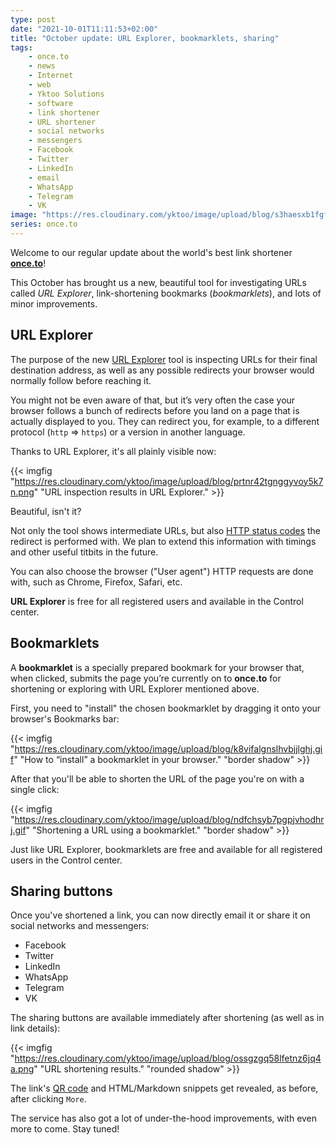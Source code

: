 ```yaml
---
type: post
date: "2021-10-01T11:11:53+02:00"
title: "October update: URL Explorer, bookmarklets, sharing"
tags:
    - once.to
    - news
    - Internet
    - web
    - Yktoo Solutions
    - software
    - link shortener
    - URL shortener
    - social networks
    - messengers
    - Facebook
    - Twitter
    - LinkedIn
    - email
    - WhatsApp
    - Telegram
    - VK
image: "https://res.cloudinary.com/yktoo/image/upload/blog/s3haesxb1fgf3otyk51i.png"
series: once.to
---
```


Welcome to our regular update about the world's best link shortener **[once.to](https://once.to/once)**!

This October has brought us a new, beautiful tool for investigating URLs called *URL Explorer*, link-shortening bookmarks (*bookmarklets*), and lots of minor improvements.

<!--more-->

## URL Explorer

The purpose of the new [URL Explorer](https://docs.once.to/en/kb/url-explorer/) tool is inspecting URLs for their final destination address, as well as any possible redirects your browser would normally follow before reaching it.

You might not be even aware of that, but it’s very often the case your browser follows a bunch of redirects before you land on a page that is actually displayed to you. They can redirect you, for example, to a different protocol (`http` ⇒ `https`) or a version in another language.

Thanks to URL Explorer, it's all plainly visible now:

{{< imgfig "https://res.cloudinary.com/yktoo/image/upload/blog/prtnr42tgnggyvoy5k7n.png" "URL inspection results in URL Explorer." >}}

Beautiful, isn't it?

Not only the tool shows intermediate URLs, but also [HTTP status codes](https://docs.once.to/en/kb/http-status-codes/) the redirect is performed with. We plan to extend this information with timings and other useful titbits in the future.

You can also choose the browser ("User agent") HTTP requests are done with, such as Chrome, Firefox, Safari, etc.

**URL Explorer** is free for all registered users and available in the Control center.

## Bookmarklets

A **bookmarklet** is a specially prepared bookmark for your browser that, when clicked, submits the page you’re currently on to **once.to** for shortening or exploring with URL Explorer mentioned above.

First, you need to "install" the chosen bookmarklet by dragging it onto your browser's Bookmarks bar:

{{< imgfig "https://res.cloudinary.com/yktoo/image/upload/blog/k8vifalgnslhvbjjlghj.gif" "How to “install” a bookmarklet in your browser." "border shadow" >}}

After that you'll be able to shorten the URL of the page you're on with a single click:

{{< imgfig "https://res.cloudinary.com/yktoo/image/upload/blog/ndfchsyb7pgpjvhodhrj.gif" "Shortening a URL using a bookmarklet." "border shadow" >}}

Just like URL Explorer, bookmarklets are free and available for all registered users in the Control center.

## Sharing buttons

Once you've shortened a link, you can now directly email it or share it on social networks and messengers:

* Facebook
* Twitter
* LinkedIn
* WhatsApp
* Telegram
* VK

The sharing buttons are available immediately after shortening (as well as in link details):

{{< imgfig "https://res.cloudinary.com/yktoo/image/upload/blog/ossgzgq58lfetnz6jq4a.png" "URL shortening results." "rounded shadow" >}}

The link's [QR code](https://docs.once.to/en/kb/qr-codes/) and HTML/Markdown snippets get revealed, as before, after clicking `More`.

The service has also got a lot of under-the-hood improvements, with even more to come. Stay tuned!
